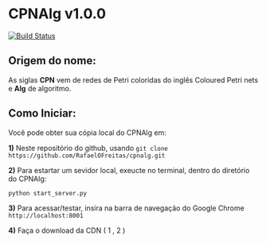 # CPNAlg v1.0.0

[![Build Status](https://github.com/RafaelOFreitas/cpnalg/deploymentsr)](https://rafaelofreitas.github.io/cpnalg/)

## Origem do nome:

As siglas **CPN** vem de redes de Petri coloridas do inglês Coloured Petri nets e **Alg** de algoritmo.

## Como Iniciar:

Você pode obter sua cópia local do CPNAlg em:

**1)** Neste repositório do github, usando ```git clone https://github.com/RafaelOFreitas/cpnalg.git```

**2)** Para estartar um sevidor local, exeucte no terminal, dentro do diretório do CPNAlg: 
```console 
python start_server.py
```

**3)** Para acessar/testar, insira  na barra de navegação do Google Chrome ```http://localhost:8001```

**4)** Faça o download da CDN ( 1 , 2 )